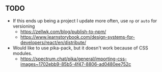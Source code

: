 ## TODO

- If this ends up being a project I update more often, use `np` or `auto` for versioning
  - https://zellwk.com/blog/publish-to-npm/
  - https://www.learnstorybook.com/design-systems-for-developers/react/en/distribute/
- Would like to use pika-pack, but it doesn't work because of CSS modules.
  - https://spectrum.chat/pika/general/importing-css-images~1702ebb9-85b5-4f47-8806-ad0480ee752c
